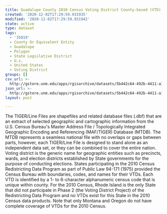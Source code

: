 ```yaml
---
title: Guadalupe County 2010 Census Voting District County-based (VTD)
created: '2020-12-02T17:29:59.931935'
modified: '2020-12-02T17:29:59.931942'
state: active
type: dataset
tags:
  - '35019'
  - County Or Equivalent Entity
  - Guadalupe
  - Polygon
  - State Legislative District
  - U.s.
  - United States
  - Voting District
groups: []
csv_url: >-
  http://gstore.unm.edu/apps/rgisarchive/datasets/5b442c64-492b-4411-a17d-fb4c8fb1d442/tl_2010_35019_vtd10.derived.csv
json_url: >-
  http://gstore.unm.edu/apps/rgisarchive/datasets/5b442c64-492b-4411-a17d-fb4c8fb1d442/tl_2010_35019_vtd10.derived.json
layout: post

---
```

The TIGER/Line Files are shapefiles and related database files (.dbf) that are an extract of selected geographic and cartographic information from the U.S. Census Bureau's Master Address File / Topologically Integrated Geographic Encoding and Referencing (MAF/TIGER) Database (MTDB).  The MTDB represents a seamless national file with no overlaps or gaps between parts, however, each TIGER/Line File is designed to stand alone as an independent data set, or they can be combined to cover the entire nation.  Voting district is the generic name for geographic entities such as precincts, wards, and election districts established by State governments for the purpose of conducting elections.  States participating in the 2010 Census Redistricting Data Program as part of Public Law 94-171 (1975) provided the Census Bureau with boundaries, codes, and names for their VTDs.  Each VTD is identified by a 1- to 6-character alphanumeric census code that is unique within county.  For the 2010 Census, Rhode Island is the only State that did not participate in Phase 2 (the Voting District Project) of the Redistricting Data Program and no VTDs exist for this State in the 2010 Census data products.  Note that only Montana and Oregon do not have complete coverage of VTDs for the 2010 Census.  

